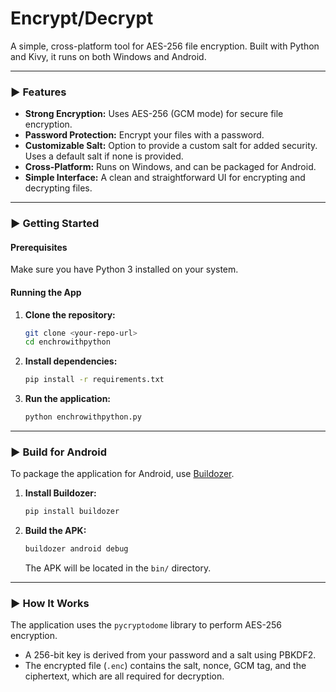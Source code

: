 # Encrypt/Decrypt

A simple, cross-platform tool for AES-256 file encryption. Built with Python and Kivy, it runs on both Windows and Android.


---

### ► Features

*   **Strong Encryption:** Uses AES-256 (GCM mode) for secure file encryption.
*   **Password Protection:** Encrypt your files with a password.
*   **Customizable Salt:** Option to provide a custom salt for added security. Uses a default salt if none is provided.
*   **Cross-Platform:** Runs on Windows, and can be packaged for Android.
*   **Simple Interface:** A clean and straightforward UI for encrypting and decrypting files.

---

### ► Getting Started

#### Prerequisites

Make sure you have Python 3 installed on your system.

#### Running the App

1.  **Clone the repository:**
    ```bash
    git clone <your-repo-url>
    cd enchrowithpython
    ```

2.  **Install dependencies:**
    ```bash
    pip install -r requirements.txt
    ```

3.  **Run the application:**
    ```bash
    python enchrowithpython.py
    ```

---

### ► Build for Android

To package the application for Android, use [Buildozer](https://buildozer.readthedocs.io/en/latest/).

1.  **Install Buildozer:**
    ```bash
    pip install buildozer
    ```

2.  **Build the APK:**
    ```bash
    buildozer android debug
    ```
    The APK will be located in the `bin/` directory.

---

### ► How It Works

The application uses the `pycryptodome` library to perform AES-256 encryption.

*   A 256-bit key is derived from your password and a salt using PBKDF2.
*   The encrypted file (`.enc`) contains the salt, nonce, GCM tag, and the ciphertext, which are all required for decryption.


